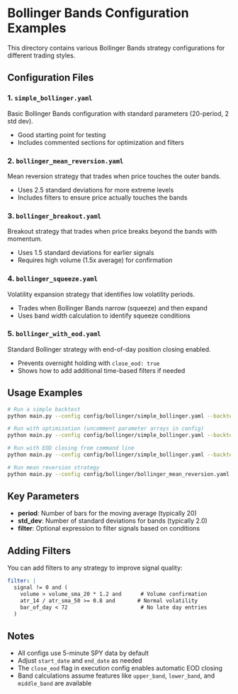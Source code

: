 # Bollinger Bands Configuration Examples

This directory contains various Bollinger Bands strategy configurations for different trading styles.

## Configuration Files

### 1. `simple_bollinger.yaml`
Basic Bollinger Bands configuration with standard parameters (20-period, 2 std dev).
- Good starting point for testing
- Includes commented sections for optimization and filters

### 2. `bollinger_mean_reversion.yaml`
Mean reversion strategy that trades when price touches the outer bands.
- Uses 2.5 standard deviations for more extreme levels
- Includes filters to ensure price actually touches the bands

### 3. `bollinger_breakout.yaml`
Breakout strategy that trades when price breaks beyond the bands with momentum.
- Uses 1.5 standard deviations for earlier signals
- Requires high volume (1.5x average) for confirmation

### 4. `bollinger_squeeze.yaml`
Volatility expansion strategy that identifies low volatility periods.
- Trades when Bollinger Bands narrow (squeeze) and then expand
- Uses band width calculation to identify squeeze conditions

### 5. `bollinger_with_eod.yaml`
Standard Bollinger strategy with end-of-day position closing enabled.
- Prevents overnight holding with `close_eod: true`
- Shows how to add additional time-based filters if needed

## Usage Examples

```bash
# Run a simple backtest
python main.py --config config/bollinger/simple_bollinger.yaml --backtest

# Run with optimization (uncomment parameter arrays in config)
python main.py --config config/bollinger/simple_bollinger.yaml --backtest --optimize

# Run with EOD closing from command line
python main.py --config config/bollinger/simple_bollinger.yaml --backtest --close-eod

# Run mean reversion strategy
python main.py --config config/bollinger/bollinger_mean_reversion.yaml --backtest
```

## Key Parameters

- **period**: Number of bars for the moving average (typically 20)
- **std_dev**: Number of standard deviations for bands (typically 2.0)
- **filter**: Optional expression to filter signals based on conditions

## Adding Filters

You can add filters to any strategy to improve signal quality:

```yaml
filter: |
  signal != 0 and (
    volume > volume_sma_20 * 1.2 and      # Volume confirmation
    atr_14 / atr_sma_50 >= 0.8 and       # Normal volatility
    bar_of_day < 72                       # No late day entries
  )
```

## Notes

- All configs use 5-minute SPY data by default
- Adjust `start_date` and `end_date` as needed
- The `close_eod` flag in execution config enables automatic EOD closing
- Band calculations assume features like `upper_band`, `lower_band`, and `middle_band` are available